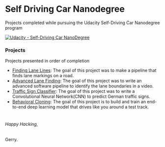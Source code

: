 # **Self Driving Car Nanodegree** 
Projects completed while pursuing the Udacity Self-Driving Car Nanodegree program


[![Udacity - Self-Driving Car NanoDegree](https://s3.amazonaws.com/udacity-sdc/github/shield-carnd.svg)](http://www.udacity.com/drive)

### Projects
Projects presented in order of completion
  - [Finding Lane Lines](https://github.com/gerry101/SDC-ND/tree/master/CarND-LaneLines-P1): The goal of this project was to make a pipeline that finds lane markings on a road.
  - [Advanced Lane Finding](https://github.com/gerry101/SDC-ND/tree/master/CarND-Advanced-Lane-Lines): The goal of this project was to write an advanced software pipeline to identify the lane boundaries in a video.
  - [Traffic Sign Classifier](https://github.com/gerry101/SDC-ND/tree/master/CarND-Traffic-Sign-Classifier-Project-master): The goal of this project was to write a Convolutional Neural Network(CNN) to predict German traffic signs.
  - [Behavioral Cloning](https://github.com/gerry101/SDC-ND/tree/master/SDC_Behavioral_Cloning): The goal of this project is to build and train an end-to-end deep learning model that drives like you around a test track.
# 
  
  

###### Happy Hacking,
Gerry.
